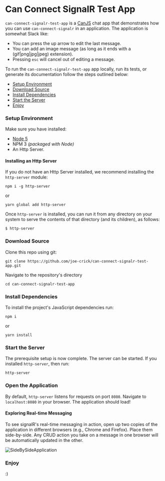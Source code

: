 # Can Connect SignalR Test App

`can-connect-signalr-test-app` is a [CanJS](https://canjs.com) chat app that demonstrates how you can use
`can-connect-signalr` in an application. The application is somewhat Slack like:
 - You can press the up arrow to edit the last message. 
 - You can add an image message (as long as it ends with a (gif|png|jpg|jpeg) extension). 
 - Pressing `esc` will cancel out of editing a message.

To run the `can-connect-signalr-test-app` app locally, run its tests, or generate its documentation
follow the steps outlined below:

- [Setup Environment](#setup-environment)
- [Download Source](#download-source)
- [Install Dependencies](#install-dependencies)
- [Start the Server](#start-the-server)
- [Enjoy](#enjoy)


### Setup Environment

Make sure you have installed:

- [Node 5](https://nodejs.org/en/download/)
- NPM 3 *(packaged with Node)*
- An Http Server.

#### Installing an Http Server 

If you do not have an Http Server installed, we recommend installing the `http-server` module:

```
npm i -g http-server
```
or
```
yarn global add http-server
```

Once `http-server` is installed, you can run it from any directory on your system to serve the contents
of that directory (and its children), as follows:

```
$ http-server
```

### Download Source

Clone this repo using git:

```
git clone https://github.com/joe-crick/can-connect-signalr-test-app.git
```

Navigate to the repository's directory

```
cd can-connect-signalr-test-app
```

### Install Dependencies

To install the project's JavaScript dependencies run:

```
npm i
```
or
```
yarn install
```

### Start the Server

The prerequisite setup is now complete. The server can be started. If you installed `http-server`, then run:

```
http-server
```

### Open the Application

By default, `http-server` listens for requests on port `8080`. Navigate to `localhost:8080` in your browser. 
The application should load!

#### Exploring Real-time Messaging

To see signalR's real-time messaging in action, open up two copies of the application in different browsers (e.g., 
Chrome and Firefox). Place them side-by-side. Any CRUD action you take on a message in one browser will be automatically
updated in the other.

![SideBySideApplication](https://raw.githubusercontent.com/joe-crick/can-connect-signalr-test-app/docs/side-by-side.gif)

### Enjoy

:)
